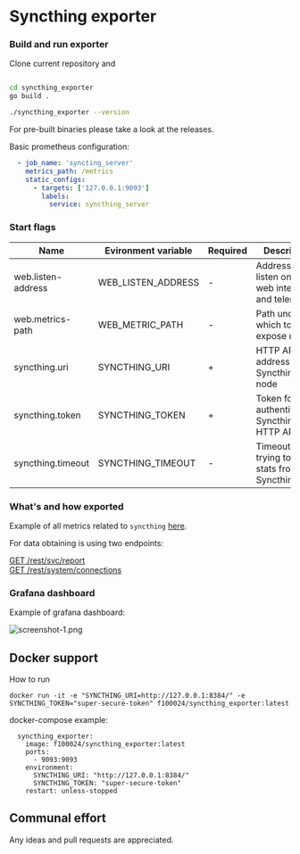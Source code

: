 # Syncthing exporter

### Build and run exporter

Clone current repository and 
```bash

cd syncthing_exporter
go build .

./syncthing_exporter --version
```

For pre-built binaries please take a look at the releases.

Basic prometheus configuration:

```yaml
  - job_name: 'syncting_server'
    metrics_path: /metrics
    static_configs:
      - targets: ['127.0.0.1:9093']
        labels:
          service: syncthing_server
```

### Start flags

Name               | Evironment variable | Required | Description
-------------------|---------------------|----------|-------------
web.listen-address | WEB_LISTEN_ADDRESS  |     -    | Address ot listen on for web interface and telemetry  
web.metrics-path   | WEB_METRIC_PATH     |     -    | Path under which to expose metrics  
syncthing.uri      | SYNCTHING_URI       |     +    | HTTP API address of Syncthing node  
syncthing.token    | SYNCTHING_TOKEN     |     +    | Token for authentification Syncthing HTTP API
syncthing.timeout  | SYNCTHING_TIMEOUT   |     -    | Timeout for trying to get stats from Syncthing

### What's and how exported

Example of all metrics related to `syncthing` [here](examples/exposed_parameters.md).

For data obtaining is using two endpoints:

[GET /rest/svc/report](https://docs.syncthing.net/rest/svc-report-get.html)  
[GET /rest/system/connections](https://docs.syncthing.net/rest/system-connections-get.html)

### Grafana dashboard

Example of grafana dashboard:

![screenshot-1.png](./examples/grafana/screenshot-1.png)


## Docker support
How to run
```
docker run -it -e "SYNCTHING_URI=http://127.0.0.1:8384/" -e SYNCTHING_TOKEN="super-secure-token" f100024/syncthing_exporter:latest
```

docker-compose example:
```
  syncthing_exporter:
    image: f100024/syncthing_exporter:latest
    ports:
      - 9093:9093
    environment:
      SYNCTHING_URI: "http://127.0.0.1:8384/"
      SYNCTHING_TOKEN: "super-secure-token"
    restart: unless-stopped
```


## Communal effort
Any ideas and pull requests are appreciated.

